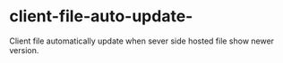 # client-file-auto-update-
Client file automatically update when sever side hosted file show newer version.
